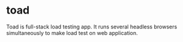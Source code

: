 toad
====

Toad is full-stack load testing app. It runs several headless browsers simultaneously to make load test on web application.